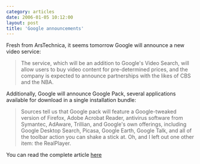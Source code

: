 ```yaml
---
category: articles
date: 2006-01-05 10:12:00
layout: post
title: 'Google announcements'
---
```


<p>Fresh from ArsTechnica, it seems tomorrow Google will announce a new video service:</p>

<blockquote>The service, which will be an addition to Google's Video Search, will allow users to buy video content for pre-determined prices, and the company is expected to announce partnerships with the likes of CBS and the NBA.</blockquote>

<p>Additionally, Google will announce Google Pack, several applications available for download in a single installation bundle:</p>

<blockquote>Sources tell us that Google pack will feature a Google-tweaked version of Firefox, Adobe Acrobat Reader, antivirus software from Symantec, AdAware, Trillian, and Google's own offerings, including Google Desktop Search, Picasa, Google Earth, Google Talk, and all of the toolbar action you can shake a stick at. Oh, and I left out one other item: the RealPlayer.</blockquote>

<p>You can read the complete article <a href="http://arstechnica.com/news.ars/post/20060105-5902.html">here</a></p>
